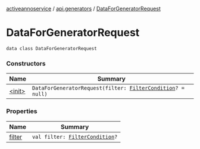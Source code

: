 [activeannoservice](../../index.md) / [api.generators](../index.md) / [DataForGeneratorRequest](./index.md)

# DataForGeneratorRequest

`data class DataForGeneratorRequest`

### Constructors

| Name | Summary |
|---|---|
| [&lt;init&gt;](-init-.md) | `DataForGeneratorRequest(filter: `[`FilterCondition`](../../project.filter/-filter-condition/index.md)`? = null)` |

### Properties

| Name | Summary |
|---|---|
| [filter](filter.md) | `val filter: `[`FilterCondition`](../../project.filter/-filter-condition/index.md)`?` |
